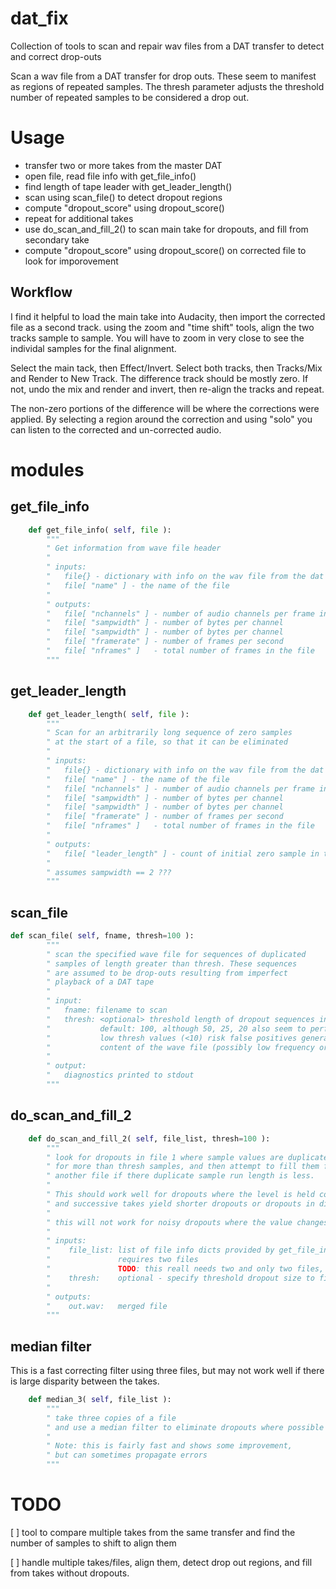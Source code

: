 # dat_fix
Collection of tools to scan and repair wav files from a DAT transfer to detect and correct drop-outs

Scan a wav file from a DAT transfer for drop outs.  These seem to manifest as regions of repeated samples. 
The thresh parameter adjusts the threshold number of repeated samples to be considered a drop out.

# Usage

* transfer two or more takes from the master DAT
* open file, read file info with get_file_info()
* find length of tape leader with get_leader_length()
* scan using scan_file() to detect dropout regions
* compute "dropout_score" using dropout_score()
* repeat for additional takes
* use do_scan_and_fill_2() to scan main take for dropouts, and fill from secondary take
* compute "dropout_score" using dropout_score() on corrected file to look for imporovement

## Workflow

I find it helpful to load the main take into Audacity, then import the corrected file as a second track. using the zoom and "time shift" tools, align the two tracks sample to sample.  You will have to zoom in very close to see the individal samples for the final alignment.

  Select the main tack, then Effect/Invert. Select both tracks, then Tracks/Mix and Render to New Track.  The difference track should be mostly zero. If not, undo the mix and render and invert, then re-align the tracks and repeat.

  The non-zero portions of the difference will be where the corrections were applied. By selecting a region around the correction and using "solo" you can listen to the corrected and un-corrected audio.

# modules

## get_file_info

```python
    def get_file_info( self, file ):
        """
        " Get information from wave file header
        " 
        " inputs:
        "   file{} - dictionary with info on the wav file from the dat transfer
        "   file[ "name" ] - the name of the file
        "
        " outputs:
        "   file[ "nchannels" ] - number of audio channels per frame in the file
        "   file[ "sampwidth" ] - number of bytes per channel 
        "   file[ "sampwidth" ] - number of bytes per channel 
        "   file[ "framerate" ] - number of frames per second 
        "   file[ "nframes" ]   - total number of frames in the file 
        """
```

## get_leader_length

```python
    def get_leader_length( self, file ):
        """
        " Scan for an arbitrarily long sequence of zero samples
        " at the start of a file, so that it can be eliminated
        "
        " inputs:
        "   file{} - dictionary with info on the wav file from the dat transfer
        "   file[ "name" ] - the name of the file
        "   file[ "nchannels" ] - number of audio channels per frame in the file
        "   file[ "sampwidth" ] - number of bytes per channel 
        "   file[ "sampwidth" ] - number of bytes per channel 
        "   file[ "framerate" ] - number of frames per second 
        "   file[ "nframes" ]   - total number of frames in the file 
        "
        " outputs:
        "   file[ "leader_length" ] - count of initial zero sample in the file
        "
        " assumes sampwidth == 2 ???
        """
```

## scan_file

```python
def scan_file( self, fname, thresh=100 ):
        """
        " scan the specified wave file for sequences of duplicated
        " samples of length greater than thresh. These sequences
        " are assumed to be drop-outs resulting from imperfect
        " playback of a DAT tape
        "
        " input:
        "   fname: filename to scan
        "   thresh: <optional> threshold length of dropout sequences in samples.
        "           default: 100, although 50, 25, 20 also seem to perform reas>onably well
        "           low thresh values (<10) risk false positives generated by real
        "           content of the wave file (possibly low frequency or low volume sections)
        "
        " output:
        "   diagnostics printed to stdout
        """
```

## do_scan_and_fill_2

```python
    def do_scan_and_fill_2( self, file_list, thresh=100 ):
        """
        " look for dropouts in file 1 where sample values are duplicated 
        " for more than thresh samples, and then attempt to fill them from
        " another file if there duplicate sample run length is less.
        "
        " This should work well for dropouts where the level is held constant
        " and successive takes yield shorter dropouts or dropouts in different areas.
        "
        " this will not work for noisy dropouts where the value changes rapidly.
        "
        " inputs:
        "    file_list: list of file info dicts provided by get_file_info() function
        "               requires two files
        "               TODO: this reall needs two and only two files, specify directly rather than as a list?
        "    thresh:    optional - specify threshold dropout size to fill
        "
        " outputs:
        "    out.wav:   merged file
        """
```

## median filter

This is a fast correcting filter using three files, but may not work well if there is large disparity between the takes.

```python
    def median_3( self, file_list ):
        """
        " take three copies of a file
        " and use a median filter to eliminate dropouts where possible
        "
        " Note: this is fairly fast and shows some improvement, 
        " but can sometimes propagate errors
        """
```

# TODO
[ ]  tool to compare multiple takes from the same transfer and find the number of samples to shift to align them

[ ]  handle multiple takes/files, align them, detect drop out regions, and fill from takes without dropouts.

